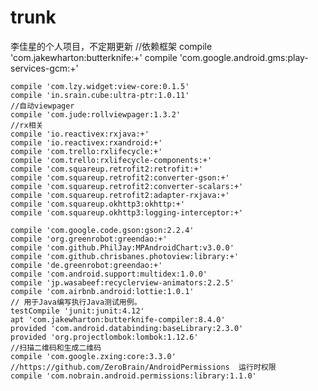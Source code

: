 # trunk
李佳星的个人项目，不定期更新
    //依赖框架
    compile 'com.jakewharton:butterknife:+'
    compile 'com.google.android.gms:play-services-gcm:+'
    
    compile 'com.lzy.widget:view-core:0.1.5'
    compile 'in.srain.cube:ultra-ptr:1.0.11'
    //自动viewpager
    compile 'com.jude:rollviewpager:1.3.2'
    //rx相关
    compile 'io.reactivex:rxjava:+'
    compile 'io.reactivex:rxandroid:+'
    compile 'com.trello:rxlifecycle:+'
    compile 'com.trello:rxlifecycle-components:+'
    compile 'com.squareup.retrofit2:retrofit:+'
    compile 'com.squareup.retrofit2:converter-gson:+'
    compile 'com.squareup.retrofit2:converter-scalars:+'
    compile 'com.squareup.retrofit2:adapter-rxjava:+'
    compile 'com.squareup.okhttp3:okhttp:+'
    compile 'com.squareup.okhttp3:logging-interceptor:+'
    
    compile 'com.google.code.gson:gson:2.2.4'
    compile 'org.greenrobot:greendao:+'
    compile 'com.github.PhilJay:MPAndroidChart:v3.0.0'
    compile 'com.github.chrisbanes.photoview:library:+'
    compile 'de.greenrobot:greendao:+'
    compile 'com.android.support:multidex:1.0.0'
    compile 'jp.wasabeef:recyclerview-animators:2.2.5'
    compile 'com.airbnb.android:lottie:1.0.1'
    // 用于Java编写执行Java测试用例。
    testCompile 'junit:junit:4.12'
    apt 'com.jakewharton:butterknife-compiler:8.4.0'
    provided 'com.android.databinding:baseLibrary:2.3.0'
    provided 'org.projectlombok:lombok:1.12.6'
    //扫描二维码和生成二维码
    compile 'com.google.zxing:core:3.3.0'
    //https://github.com/ZeroBrain/AndroidPermissions  运行时权限
    compile 'com.nobrain.android.permissions:library:1.1.0'

